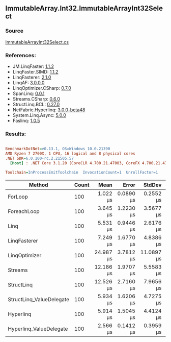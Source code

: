 ﻿## ImmutableArray.Int32.ImmutableArrayInt32Select

### Source
[ImmutableArrayInt32Select.cs](../LinqBenchmarks/ImmutableArray/Int32/ImmutableArrayInt32Select.cs)

### References:
- JM.LinqFaster: [1.1.2](https://www.nuget.org/packages/JM.LinqFaster/1.1.2)
- LinqFaster.SIMD: [1.1.2](https://www.nuget.org/packages/LinqFaster.SIMD/1.0.3)
- LinqFasterer: [2.1.0](https://www.nuget.org/packages/LinqFasterer/2.1.0)
- LinqAF: [3.0.0.0](https://www.nuget.org/packages/LinqAF/3.0.0.0)
- LinqOptimizer.CSharp: [0.7.0](https://www.nuget.org/packages/LinqOptimizer.CSharp/0.7.0)
- SpanLinq: [0.0.1](https://www.nuget.org/packages/SpanLinq/0.0.1)
- Streams.CSharp: [0.6.0](https://www.nuget.org/packages/Streams.CSharp/0.6.0)
- StructLinq.BCL: [0.27.0](https://www.nuget.org/packages/StructLinq/0.27.0)
- NetFabric.Hyperlinq: [3.0.0-beta48](https://www.nuget.org/packages/NetFabric.Hyperlinq/3.0.0-beta48)
- System.Linq.Async: [5.0.0](https://www.nuget.org/packages/System.Linq.Async/5.0.0)
- Faslinq: [1.0.5](https://www.nuget.org/packages/Faslinq/1.0.5)

### Results:
``` ini

BenchmarkDotNet=v0.13.1, OS=Windows 10.0.21390
AMD Ryzen 7 2700X, 1 CPU, 16 logical and 8 physical cores
.NET SDK=6.0.100-rc.2.21505.57
  [Host] : .NET Core 3.1.20 (CoreCLR 4.700.21.47003, CoreFX 4.700.21.47101), X64 RyuJIT DEBUG  [AttachedDebugger]

Toolchain=InProcessEmitToolchain  InvocationCount=1  UnrollFactor=1  

```
|                   Method | Count |      Mean |     Error |     StdDev |    Median |         Ratio | RatioSD | Allocated |
|------------------------- |------ |----------:|----------:|-----------:|----------:|--------------:|--------:|----------:|
|                  ForLoop |   100 |  1.022 μs | 0.0890 μs |  0.2552 μs |  1.000 μs |      baseline |         |         - |
|              ForeachLoop |   100 |  3.645 μs | 1.2230 μs |  3.5677 μs |  1.700 μs |  4.03x slower |   4.59x |         - |
|                     Linq |   100 |  5.531 μs | 0.9446 μs |  2.6176 μs |  4.600 μs |  5.88x slower |   3.30x |      48 B |
|             LinqFasterer |   100 |  7.249 μs | 1.6770 μs |  4.8386 μs |  5.750 μs |  7.49x slower |   5.02x |     904 B |
|            LinqOptimizer |   100 | 24.987 μs | 3.7812 μs | 11.0897 μs | 24.250 μs | 27.02x slower |  17.03x |   9,384 B |
|                  Streams |   100 | 12.186 μs | 1.9707 μs |  5.5583 μs | 11.900 μs | 13.08x slower |   8.53x |     608 B |
|               StructLinq |   100 | 12.526 μs | 2.7160 μs |  7.9656 μs |  7.700 μs | 13.62x slower |  10.05x |      32 B |
| StructLinq_ValueDelegate |   100 |  5.934 μs | 1.6206 μs |  4.7275 μs |  3.250 μs |  6.61x slower |   6.81x |         - |
|                Hyperlinq |   100 |  5.914 μs | 1.5045 μs |  4.4124 μs |  3.500 μs |  6.33x slower |   5.29x |         - |
|  Hyperlinq_ValueDelegate |   100 |  2.566 μs | 0.1412 μs |  0.3959 μs |  2.600 μs |  2.72x slower |   0.98x |         - |
